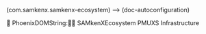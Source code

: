(com.samkenx.samkenx-ecosystem) --> (doc-autoconfiguration)


🚀 PhoenixDOMString:🔏📃 SAMkenXEcosystem PMUXS Infrastructure
